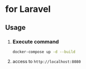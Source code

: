 # for Laravel

## Usage

1. ### Execute command
    ```bash
    docker-compose up -d --build
    ```

2. access to `http://localhost:8080`
